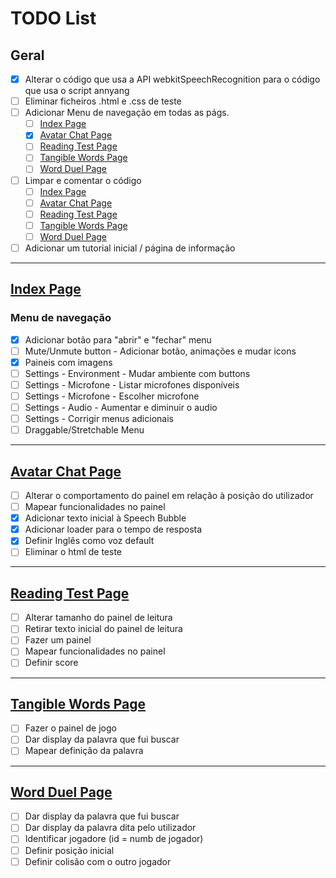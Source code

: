 # TODO List

## Geral
* [x] Alterar o código que usa a API webkitSpeechRecognition para o código que usa o script annyang
* [ ] Eliminar ficheiros .html e .css de teste
* [ ] Adicionar Menu de navegação em todas as págs. 
  * [ ]  [Index Page](./index.html)
  * [x]  [Avatar Chat Page](./avatar_chat.html)
  * [ ]  [Reading Test Page](./reading_test.html)
  * [ ]  [Tangible Words Page](./tangible_words.html)
  * [ ]  [Word Duel Page](./sword_game.html)
* [ ] Limpar e comentar o código
  * [ ]  [Index Page](./index.html)
  * [ ]  [Avatar Chat Page](./avatar_chat.html)
  * [ ]  [Reading Test Page](./reading_test.html)
  * [ ]  [Tangible Words Page](./tangible_words.html)
  * [ ]  [Word Duel Page](./sword_game.html)
* [ ] Adicionar um tutorial inicial / página de informação

---

## [Index Page](./index.html)
### Menu de navegação
* [x] Adicionar botão para "abrir" e "fechar" menu
* [ ] Mute/Unmute button - Adicionar botão, animações e mudar icons
* [x] Paineis com imagens
* [ ] Settings - Environment - Mudar ambiente com buttons
* [ ] Settings - Microfone - Listar microfones disponíveis
* [ ] Settings - Microfone - Escolher microfone
* [ ] Settings - Audio - Aumentar e diminuir o audio
* [ ] Settings - Corrigir menus adicionais 
* [ ] Draggable/Stretchable Menu 

---

## [Avatar Chat Page](./avatar_chat.html)
* [ ] Alterar o comportamento do painel em relação à posição do utilizador
* [ ] Mapear funcionalidades no painel
* [x] Adicionar texto inicial à Speech Bubble
* [x] Adicionar loader para o tempo de resposta
* [x] Definir Inglês como voz default
* [ ] Eliminar o html de teste

---

## [Reading Test Page](./reading_test.html)
* [ ] Alterar tamanho do painel de leitura
* [ ] Retirar texto inicial do painel de leitura
* [ ] Fazer um painel
* [ ] Mapear funcionalidades no painel
* [ ] Definir score

---

## [Tangible Words Page](./tangible_words.html)
* [ ] Fazer o painel de jogo
* [ ] Dar display da palavra que fui buscar
* [ ] Mapear definição da palavra

---

## [Word Duel Page](./sword_game.html)
* [ ] Dar display da palavra que fui buscar
* [ ] Dar display da palavra dita pelo utilizador
* [ ] Identificar jogadore (id = numb de jogador)
* [ ] Definir posição inicial
* [ ] Definir colisão com o outro jogador
